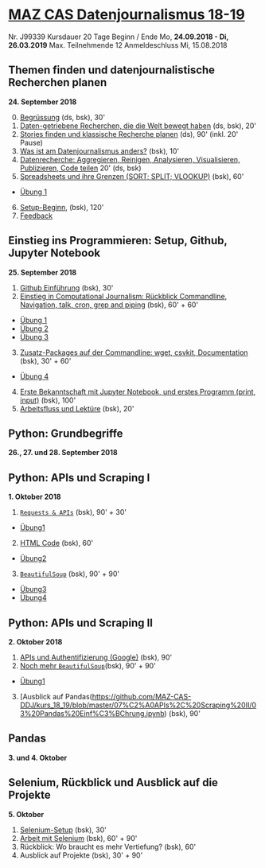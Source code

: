 # [MAZ CAS Datenjournalismus 18-19](http://www.maz.ch/journalismus-kurse/kurs/cas-datenjournalismus-18-19/ansicht/show/)

Nr.	J99339
Kursdauer	20 Tage
Beginn / Ende	Mo, **24.09.2018 - Di, 26.03.2019**
Max. Teilnehmende	12
Anmeldeschluss	Mi, 15.08.2018

## Themen finden und datenjournalistische Recherchen planen
**24. September 2018**

0. [Begrüssung](https://github.com/MAZ-CAS-DDJ/kurs_18_19/blob/master/01%20Themen%20finden%2C%C2%A0Recherche%C2%A0planen/00%20Start.md) (ds, bsk), 30'
1. [Daten-getriebene Recherchen, die die Welt bewegt haben](https://github.com/MAZ-CAS-DDJ/kurs_18_19/blob/master/01%20Themen%20finden%2C%C2%A0Recherche%C2%A0planen/01%20Stories.md) (ds, bsk), 20'
2. [Stories finden und klassische Recherche planen](https://github.com/MAZ-CAS-DDJ/kurs_18_19/blob/master/01%20Themen%20finden%2C%C2%A0Recherche%C2%A0planen/02%20Stories%C2%A0finden.md) (ds), 90' (inkl. 20' Pause)
3. [Was ist am Datenjournalismus anders?](https://github.com/MAZ-CAS-DDJ/kurs_18_19/blob/master/01%20Themen%20finden%2C%C2%A0Recherche%C2%A0planen/03%20Was%C2%A0ist%C2%A0anders%3F.md) (bsk), 10'
4. [Datenrecherche: Aggregieren, Reinigen, Analysieren, Visualisieren, Publizieren, Code teilen](https://github.com/MAZ-CAS-DDJ/kurs_18_19/blob/master/01%20Themen%20finden%2C%C2%A0Recherche%C2%A0planen/04%C2%A0agg%20rei%C2%A0and%C2%A0vis.md) 20' (ds, bsk)
5. [Spreadsheets und ihre Grenzen (SORT; SPLIT; VLOOKUP)](https://github.com/MAZ-CAS-DDJ/kurs_18_19/blob/master/01%20Themen%20finden%2C%C2%A0Recherche%C2%A0planen/05%C2%A0Spreadsheets%20und%20Grenzen.md) (bsk), 60'

- [Übung 1](https://github.com/MAZ-CAS-DDJ/kurs_18_19/blob/master/01%20Themen%20finden%2C%C2%A0Recherche%C2%A0planen/%C3%9Cbung1.md)

6. [Setup-Beginn](https://github.com/MAZ-CAS-DDJ/kurs_18_19/blob/master/01%20Themen%20finden%2C%C2%A0Recherche%C2%A0planen/06%20Setup.md), (bsk), 120'
7. [Feedback](https://github.com/MAZ-CAS-DDJ/kurs_18_19/blob/master/01%20Themen%20finden%2C%C2%A0Recherche%C2%A0planen/07%20Feedback.md)

## Einstieg ins Programmieren: Setup, Github, Jupyter Notebook
**25. September 2018**

1. [Github Einführung](https://github.com/MAZ-CAS-DDJ/kurs_18_19/blob/master/02%20Einstieg%20ins%20Programmieren/01%20Github.md) (bsk), 30'
2. [Einstieg in Computational Journalism: Rückblick Commandline, Navigation, talk, cron, grep and piping](https://github.com/MAZ-CAS-DDJ/kurs_18_19/blob/master/02%20Einstieg%20ins%20Programmieren/02%20Commandline.md) (bsk), 60' + 60'
- [Übung 1](https://github.com/MAZ-CAS-DDJ/kurs_18_19/blob/master/02%20Einstieg%20ins%20Programmieren/%C3%9Cbung1.md)
- [Übung 2](https://github.com/MAZ-CAS-DDJ/kurs_18_19/blob/master/02%20Einstieg%20ins%20Programmieren/%C3%9Cbung2.md)
- [Übung 3](https://github.com/MAZ-CAS-DDJ/kurs_18_19/blob/master/02%20Einstieg%20ins%20Programmieren/%C3%9Cbung3.md)
3. [Zusatz-Packages auf der Commandline: wget, csvkit, Documentation](https://github.com/MAZ-CAS-DDJ/kurs_18_19/blob/master/02%20Einstieg%20ins%20Programmieren/03%20Weitere%20Zusatz-Packages.md) (bsk), 30' + 60'
- [Übung 4](https://github.com/MAZ-CAS-DDJ/kurs_18_19/blob/master/02%20Einstieg%20ins%20Programmieren/%C3%9Cbung4.md)
4. [Erste Bekanntschaft mit Jupyter Notebook, und erstes Programm (print, input)](https://github.com/MAZ-CAS-DDJ/kurs_18_19/blob/master/02%20Einstieg%20ins%20Programmieren/04%20Jupyter.md) (bsk), 100'
5. [Arbeitsfluss und Lektüre](https://github.com/MAZ-CAS-DDJ/kurs_18_19/blob/master/02%20Einstieg%20ins%20Programmieren/05%20Arbeitsfluss.md) (bsk), 20'

## Python: Grundbegriffe
**26., 27. und 28. September 2018**

## Python: APIs und Scraping I
**1. Oktober 2018**

1. [```Requests & APIs```](https://github.com/MAZ-CAS-DDJ/kurs_18_19/blob/master/06%20APIs%2C%20Scraping%20I/01%20Requests.ipynb) (bsk), 90' + 30'
- [Übung1](https://github.com/MAZ-CAS-DDJ/kurs_18_19/blob/master/06%20APIs%2C%20Scraping%20I/%C3%9Cbung1.ipynb)
2. [HTML Code](https://github.com/MAZ-CAS-DDJ/kurs_18_19/blob/master/06%20APIs%2C%20Scraping%20I/02%20HTML%20Code.htm) (bsk), 60'
- [Übung2](https://github.com/MAZ-CAS-DDJ/kurs_18_19/blob/master/06%20APIs%2C%20Scraping%20I/02%20Anatomie_einer_Website.pdf)
3. [```BeautifulSoup```](https://github.com/MAZ-CAS-DDJ/kurs_18_19/blob/master/06%20APIs%2C%20Scraping%20I/03%20BeautifulSoup%20.ipynb) (bsk), 90' + 90'
- [Übung3](https://github.com/MAZ-CAS-DDJ/kurs_18_19/blob/master/06%20APIs%2C%20Scraping%20I/%C3%9Cbung3.ipynb)
- [Übung4](https://github.com/MAZ-CAS-DDJ/kurs_18_19/blob/master/06%20APIs%2C%20Scraping%20I/%C3%9Cbung4.ipynb)

## Python: APIs und Scraping II
**2. Oktober 2018**

1. [APIs und Authentifizierung (Google)](https://github.com/MAZ-CAS-DDJ/kurs_18_19/blob/master/07%C2%A0APIs%2C%20Scraping%20II/APIs%20und%20Authentifikation%20(Google%20API).ipynb) (bsk), 90'
2. [Noch mehr ```BeautifulSoup```](https://github.com/MAZ-CAS-DDJ/kurs_18_19/blob/master/07%C2%A0APIs%2C%20Scraping%20II/02%20Noch%20mehr%20BeautifulSoup.ipynb)(bsk), 90' + 90'
- [Übung1](https://github.com/MAZ-CAS-DDJ/kurs_18_19/blob/master/06%20APIs%2C%20Scraping%20I/%C3%9Cbung4.ipynb)
3. [Ausblick auf Pandas(https://github.com/MAZ-CAS-DDJ/kurs_18_19/blob/master/07%C2%A0APIs%2C%20Scraping%20II/03%20Pandas%20Einf%C3%BChrung.ipynb) (bsk), 90'

## Pandas
**3. und 4. Oktober**

## Selenium, Rückblick und Ausblick auf die Projekte
**5. Oktober**
1. [Selenium-Setup](https://github.com/MAZ-CAS-DDJ/kurs_18_19/blob/master/10%20Selenium%2C%20Projekte/01%20Selenium%20Setup.ipynb) (bsk), 30'
2. [Arbeit mit Selenium](https://github.com/MAZ-CAS-DDJ/kurs_18_19/blob/master/10%20Selenium%2C%20Projekte/02%20Arbeit%20mit%20Selenium.ipynb) (bsk), 60' + 90'
3. Rückblick: Wo braucht es mehr Vertiefung? (bsk), 60'
4. Ausblick auf Projekte (bsk), 30' + 90'
